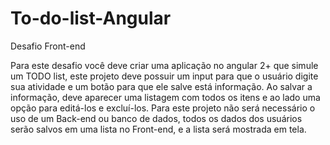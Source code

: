 # To-do-list-Angular
Desafio Front-end

Para este desafio você deve criar uma aplicação no angular 2+ que simule um
TODO list, este projeto deve possuir um input para que o usuário digite sua atividade e
um botão para que ele salve está informação. Ao salvar a informação, deve aparecer
uma listagem com todos os itens e ao lado uma opção para editá-los e excluí-los.
Para este projeto não será necessário o uso de um Back-end ou banco de dados,
todos os dados dos usuários serão salvos em uma lista no Front-end, e a lista será
mostrada em tela.
